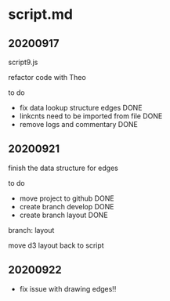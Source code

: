 # script.md

## 20200917

script9.js

refactor code with Theo

to do
- fix data lookup structure edges DONE
- linkcnts need to be imported from file DONE
- remove logs and commentary DONE

## 20200921
finish the data structure for edges

to do
- move project to github DONE
- create branch develop DONE
- create branch layout DONE

branch: layout

move d3 layout back to script

## 20200922

- fix issue with drawing edges!!

